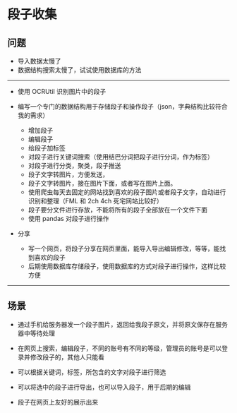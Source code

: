 # 段子收集

## 问题

* 导入数据太慢了
* 数据结构搜索太慢了，试试使用数据库的方法


-------------

* 使用 OCRUtil 识别图片中的段子
* 编写一个专门的数据结构用于存储段子和操作段子（json，字典结构比较符合我的需求）
    * 增加段子
    * 编辑段子
    * 给段子加标签
    * 对段子进行关键词搜索（使用结巴分词把段子进行分词，作为标签）
    * 对段子进行分类，聚类，段子推送
    * 段子文字转图片，方便发送，
    * 段子文字转图片，接在图片下面，或者写在图片上面。
    * 使用爬虫每天去固定的网站找到喜欢的段子图片或者段子文字，自动进行识别和整理（FML 和 2ch 4ch 死宅网站比较好）
    * 段子要分文件进行存放，不能将所有的段子全部放在一个文件下面
    * 使用 pandas 对段子进行操作 

* 分享
    * 写一个网页，将段子分享在网页里面，能导入导出编辑修改，等等，能找到喜欢的段子
    * 后期使用数据库存储段子，使用数据库的方式对段子进行操作，这样比较方便
    
---------------------------

## 场景

* 通过手机给服务器发一个段子图片，返回给我段子原文，并将原文保存在服务器中等待处理

* 在网页上搜索，编辑段子，不同的账号有不同的等级，管理员的账号是可以登录并修改段子的，其他人只能看

* 可以根据关键词，标签，所包含的文字对段子进行筛选

* 可以将选中的段子进行导出，也可以导入段子，用于后期的编辑

* 段子在网页上友好的展示出来

